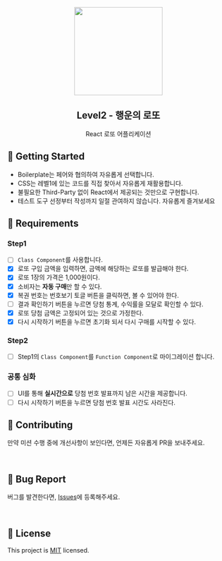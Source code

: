<p align="middle" >
  <img width="200px;" src="https://raw.githubusercontent.com/woowacourse/javascript-lotto/main/src/images/lotto_ball.png"/>
</p>
<h2 align="middle">Level2 - 행운의 로또</h2>
<p align="middle">React 로또 어플리케이션</p>
</p>

## 🚀 Getting Started

- Boilerplate는 페어와 협의하여 자유롭게 선택합니다.
- CSS는 레벨1에 있는 코드를 직접 찾아서 자유롭게 재활용합니다.
- 불필요한 Third-Party 없이 React에서 제공되는 것만으로 구현합니다.
- 테스트 도구 선정부터 작성까지 일절 관여하지 않습니다. 자유롭게 즐겨보세요
  <br>

## 📝 Requirements

### Step1

- [ ] `Class Component`를 사용합니다.
- [x] 로또 구입 금액을 입력하면, 금액에 해당하는 로또를 발급해야 한다.
- [x] 로또 1장의 가격은 1,000원이다.
- [x] 소비자는 **자동 구매**만 할 수 있다.
- [x] 복권 번호는 번호보기 토글 버튼을 클릭하면, 볼 수 있어야 한다.
- [ ] 결과 확인하기 버튼을 누르면 당첨 통계, 수익률을 모달로 확인할 수 있다.
- [x] 로또 당첨 금액은 고정되어 있는 것으로 가정한다.
- [x] 다시 시작하기 버튼을 누르면 초기화 되서 다시 구매를 시작할 수 있다.

### Step2

- [ ] Step1의 `Class Component`를 `Function Component`로 마이그레이션 합니다.

### 공통 심화

- [ ] UI를 통해 **실시간으로** 당첨 번호 발표까지 남은 시간을 제공합니다.
- [ ] 다시 시작하기 버튼을 누르면 당첨 번호 발표 시간도 사라진다.

## 👏 Contributing

만약 미션 수행 중에 개선사항이 보인다면, 언제든 자유롭게 PR을 보내주세요.

<br>

## 🐞 Bug Report

버그를 발견한다면, [Issues](https://github.com/woowacourse/react-lotto/issues)에 등록해주세요.

<br>

## 📝 License

This project is [MIT](https://github.com/woowacourse/react-lotto/blob/main/LICENSE) licensed.
